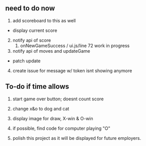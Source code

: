 ## need to do now

1) add scoreboard to this as well
  - display current score
2) notify api of score
   1) onNewGameSuccess / ui.js/line 72 work in progress
3) notify api of moves and updateGame
  - patch update

4) create issue for message w/ token isnt showing anymore


## To-do if time allows
1) start game over button; doesnt count score

2) change x&o to dog and cat

3) display image for draw, X-win & O-win

4) if possible, find code for computer playing "O"

5) polish this project as it will be displayed for future employers.
